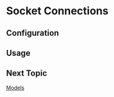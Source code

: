 # Socket Connections

## Configuration

## Usage

## Next Topic
[Models](https://github.com/simplitech/simpli-web-sdk/tree/master/docs/models.md)
